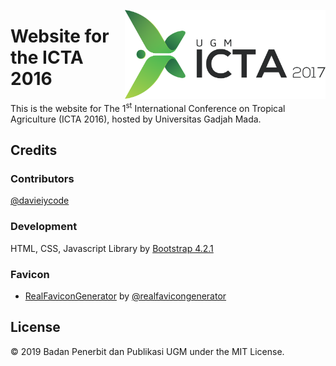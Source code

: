 <a href="http://icta.ugm.ac.id/2016/"><img src="https://github.com/bppugm/icta-2016/blob/master/images/logos/logo.svg" height="142px" align="right"></a>

# Website for the ICTA 2016

This is the website for The 1<sup>st</sup> International Conference on Tropical Agriculture (ICTA 2016), hosted by Universitas Gadjah Mada.

## Credits

### Contributors

[@davieiycode](https://github.com/davieiycode)

### Development

HTML, CSS, Javascript Library by [Bootstrap 4.2.1](https://getbootstrap.com/docs/4.2/)

### Favicon

+ [RealFaviconGenerator](http://realfavicongenerator.net/) by [@realfavicongenerator](https://github.com/realfavicongenerator)

## License

© 2019 Badan Penerbit dan Publikasi UGM under the MIT License.